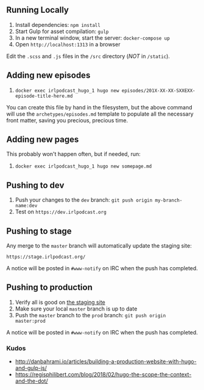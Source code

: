 ## Running Locally

1. Install dependencies: `npm install`
2. Start Gulp for asset compilation: `gulp`
3. In a new terminal window, start the server: `docker-compose up`
4. Open `http://localhost:1313` in a browser

Edit the `.scss` and `.js` files in the `/src` directory (*NOT* in `/static`).

## Adding new episodes

1. `docker exec irlpodcast_hugo_1 hugo new episodes/201X-XX-XX-SXXEXX-episode-title-here.md`

You can create this file by hand in the filesystem, but the above command will use the
`archetypes/episodes.md` template to populate all the necessary front matter, saving
you precious, precious time.

## Adding new pages

This probably won't happen often, but if needed, run:

1. `docker exec irlpodcast_hugo_1 hugo new somepage.md`

## Pushing to dev

1. Push your changes to the `dev` branch: `git push origin my-branch-name:dev`
2. Test on `https://dev.irlpodcast.org`

## Pushing to stage

Any merge to the `master` branch will automatically update the staging site:

`https://stage.irlpodcast.org/`

A notice will be posted in `#www-notify` on IRC when the push has completed.

## Pushing to production

1. Verify all is good on [the staging site](https://stage.irlpodcast.org/)
2. Make sure your local `master` branch is up to date
3. Push the `master` branch to the `prod` branch: `git push origin master:prod`

A notice will be posted in `#www-notify` on IRC when the push has completed.

### Kudos

- http://danbahrami.io/articles/building-a-production-website-with-hugo-and-gulp-js/
- https://regisphilibert.com/blog/2018/02/hugo-the-scope-the-context-and-the-dot/
